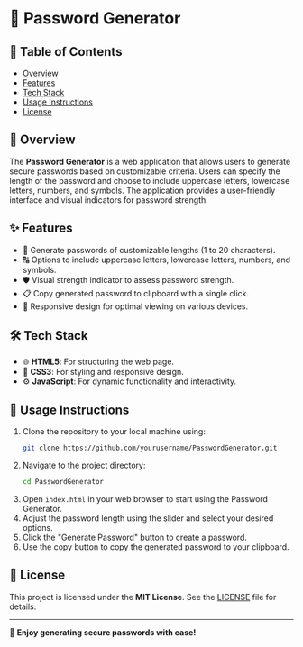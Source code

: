 # 🔐 Password Generator

## 📖 Table of Contents
- [Overview](#🌟-overview)
- [Features](#✨-features)
- [Tech Stack](#🛠️-tech-stack)
- [Usage Instructions](#🚀-usage-instructions)
- [License](#📜-license)

## 🌟 Overview
The **Password Generator** is a web application that allows users to generate secure passwords based on customizable criteria. Users can specify the length of the password and choose to include uppercase letters, lowercase letters, numbers, and symbols. The application provides a user-friendly interface and visual indicators for password strength.

## ✨ Features
- 🔢 Generate passwords of customizable lengths (1 to 20 characters).
- 🔠 Options to include uppercase letters, lowercase letters, numbers, and symbols.
- 🛡️ Visual strength indicator to assess password strength.
- 📋 Copy generated password to clipboard with a single click.
- 📱 Responsive design for optimal viewing on various devices.

## 🛠️ Tech Stack
- 🌐 **HTML5**: For structuring the web page.
- 🎨 **CSS3**: For styling and responsive design.
- ⚙️ **JavaScript**: For dynamic functionality and interactivity.

## 🚀 Usage Instructions
1. Clone the repository to your local machine using:
   ```bash
   git clone https://github.com/yourusername/PasswordGenerator.git
   ```
2. Navigate to the project directory:
   ```bash
   cd PasswordGenerator
   ```
3. Open `index.html` in your web browser to start using the Password Generator.
4. Adjust the password length using the slider and select your desired options.
5. Click the "Generate Password" button to create a password.
6. Use the copy button to copy the generated password to your clipboard.

## 📜 License
This project is licensed under the **MIT License**. See the [LICENSE](LICENSE) file for details.

---

🎉 **Enjoy generating secure passwords with ease!**